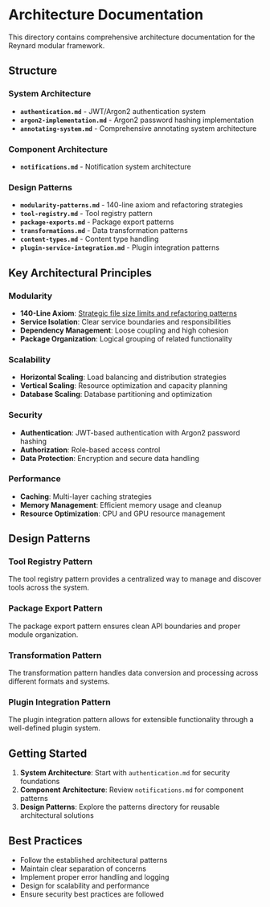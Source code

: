 # Architecture Documentation

This directory contains comprehensive architecture documentation for the Reynard modular framework.

## Structure

### System Architecture

- **`authentication.md`** - JWT/Argon2 authentication system
- **`argon2-implementation.md`** - Argon2 password hashing implementation
- **`annotating-system.md`** - Comprehensive annotating system architecture

### Component Architecture

- **`notifications.md`** - Notification system architecture

### Design Patterns

- **`modularity-patterns.md`** - 140-line axiom and refactoring strategies
- **`tool-registry.md`** - Tool registry pattern
- **`package-exports.md`** - Package export patterns
- **`transformations.md`** - Data transformation patterns
- **`content-types.md`** - Content type handling
- **`plugin-service-integration.md`** - Plugin integration patterns

## Key Architectural Principles

### Modularity

- **140-Line Axiom**: [Strategic file size limits and refactoring patterns](./modularity-patterns.md)
- **Service Isolation**: Clear service boundaries and responsibilities
- **Dependency Management**: Loose coupling and high cohesion
- **Package Organization**: Logical grouping of related functionality

### Scalability

- **Horizontal Scaling**: Load balancing and distribution strategies
- **Vertical Scaling**: Resource optimization and capacity planning
- **Database Scaling**: Database partitioning and optimization

### Security

- **Authentication**: JWT-based authentication with Argon2 password hashing
- **Authorization**: Role-based access control
- **Data Protection**: Encryption and secure data handling

### Performance

- **Caching**: Multi-layer caching strategies
- **Memory Management**: Efficient memory usage and cleanup
- **Resource Optimization**: CPU and GPU resource management

## Design Patterns

### Tool Registry Pattern

The tool registry pattern provides a centralized way to manage and discover tools across the system.

### Package Export Pattern

The package export pattern ensures clean API boundaries and proper module organization.

### Transformation Pattern

The transformation pattern handles data conversion and processing across different formats and systems.

### Plugin Integration Pattern

The plugin integration pattern allows for extensible functionality through a well-defined plugin system.

## Getting Started

1. **System Architecture**: Start with `authentication.md` for security foundations
2. **Component Architecture**: Review `notifications.md` for component patterns
3. **Design Patterns**: Explore the patterns directory for reusable architectural solutions

## Best Practices

- Follow the established architectural patterns
- Maintain clear separation of concerns
- Implement proper error handling and logging
- Design for scalability and performance
- Ensure security best practices are followed
